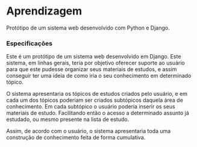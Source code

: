 # Aprendizagem
Protótipo de um sistema web desenvolvido com Python e Django.


### Especificações

Este é um protótipo de um sistema web desenvolvido em Django. 
Este sistema, em linhas gerais, teria por objetivo oferecer suporte ao usuário para que este pudesse organizar seus materiais de estudos, e assim conseguir
ter uma ideia de como iria o seu conhecimento em determinado tópico.

O sistema apresentaria os tópicos de estudos criados pelo usuário, e em cada um dos tópicos poderiam ser criados subtópicos daquela área de conhecimento. Em cada subtópico o usuário poderia inserir os seus materiais de estudo. Facilitando então o acesso a determinado assunto já estudado, ou mesmo presente na lista de estudo.

Assim, de acordo com o usuário, o sistema apresentaria toda uma construção de conhecimento feita de forma cumulativa. 
